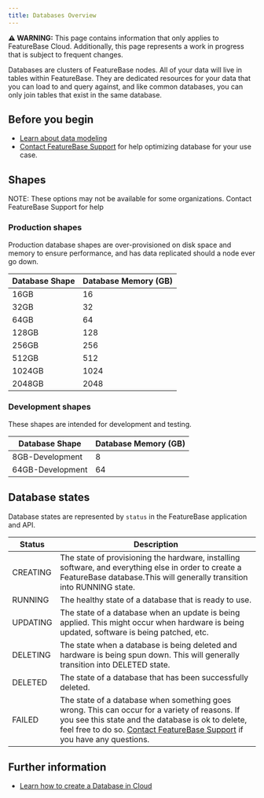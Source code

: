 ```yaml
---
title: Databases Overview
---
```


 **⚠ WARNING:** This page contains information that only applies to FeatureBase Cloud. Additionally, this page represents a work in progress that is subject to frequent changes.

Databases are clusters of FeatureBase nodes. All of your data will live in tables within FeatureBase. They are dedicated resources for your data that you can load to and query against, and like common databases, you can only join tables that exist in the same database.

## Before you begin

* [Learn about data modeling](/concepts/data-modeling-overview)
* [Contact FeatureBase Support](https://www.featurebase.com/contact-us) for help optimizing  database for your use case.

## Shapes

NOTE: These options may not be available for some organizations. Contact FeatureBase Support for help

### Production shapes

Production database shapes are over-provisioned on disk space and memory to ensure performance, and has data replicated should a node ever go down.

| Database Shape | Database Memory (GB) |
|---|---|
| 16GB | 16 |
| 32GB | 32 |
| 64GB | 64 |
| 128GB | 128 |
| 256GB | 256 |
| 512GB | 512 |
| 1024GB | 1024 |
| 2048GB | 2048 |

### Development shapes

These shapes are intended for development and testing.

| Database Shape | Database Memory (GB) |
| --- | ----------- |
| 8GB-Development | 8 |
| 64GB-Development | 64 |

## Database states

Database states are represented by `status` in the FeatureBase application and API.

|Status | Description  |
| --- | ----------- |
| CREATING |  The state of provisioning the hardware, installing software, and everything else in order to create a FeatureBase database.This will generally transition into RUNNING state. |
| RUNNING |  The healthy state of a database that is ready to use. |
| UPDATING |  The state of a database when an update is being applied. This might occur when hardware is being updated, software is being patched, etc. |
| DELETING |  The state when a database is being deleted and hardware is being spun down. This will generally transition into DELETED state. |
| DELETED |  The state of a database that has been successfully deleted. |
| FAILED |  The state of a database when something goes wrong. This can occur for a variety of reasons. If you see this state and the database is ok to delete, feel free to do so. [Contact FeatureBase Support](https://www.featurebase.com/contact-us) if you have any questions. |

## Further information

* [Learn how to create a Database in Cloud](/cloud/cloud-setup/creating-database)
